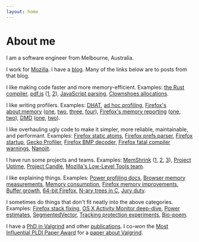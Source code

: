 ```yaml
---
layout: home
---
```


<!-- This comment prevents the "About me" heading appearing twice. -->

# About me

I am a software engineer from Melbourne, Australia.

I work for [Mozilla](https://mozilla.com/). I have a
[blog](https://blog.mozilla.com/nnethercote). Many of the links below are to
posts from that blog.

I like making code faster and more memory-efficient. Examples:
[the Rust compiler](http://blog.mozilla.org/nnethercote/2020/09/08/how-to-speed-up-the-rust-compiler-one-last-time/),
[pdf.js](https://mozilla.github.io/pdf.js/)
([1](https://blog.mozilla.org/nnethercote/2014/02/07/a-slimmer-and-faster-pdf-js/),
[2](https://blog.mozilla.org/nnethercote/2014/06/16/an-even-slimmer-pdf-js/)),
[JavaScript parsing](https://blog.mozilla.org/nnethercote/2011/07/01/faster-javascript-parsing/),
[Clownshoes allocations](https://blog.mozilla.org/nnethercote/2011/08/05/clownshoes-available-in-sizes-2101-and-up/).

I like writing profilers. Examples:
[DHAT](http://blog.mozilla.org/nnethercote/2019/04/17/a-better-dhat/),
[ad hoc profiling](http://blog.mozilla.org/nnethercote/2018/07/24/ad-hoc-profiling/),
[Firefox's about:memory](https://developer.mozilla.org/en-US/docs/Mozilla/Performance/about:memory)
([one](https://blog.mozilla.org/nnethercote/2011/02/09/a-vision-for-better-memory-profiling-with-aboutmemory/),
[two](https://blog.mozilla.org/nnethercote/2011/05/02/a-better-aboutmemory-stage-1/),
[three](https://blog.mozilla.org/nnethercote/2011/05/12/a-better-aboutmemory-stage-1-5/),
[four](https://blog.mozilla.org/nnethercote/2011/05/23/a-better-aboutmemory-stage-1-75/)),
[Firefox's memory reporting](https://developer.mozilla.org/en-US/docs/Mozilla/Performance/Memory_reporting)
([one](https://blog.mozilla.org/nnethercote/2015/06/03/measuring-data-structure-sizes-firefox-c-vs-servo-rust/),
[two](https://blog.mozilla.org/nnethercote/2013/12/17/system-wide-memory-measurement-for-firefox-os/)),
[DMD](https://developer.mozilla.org/en-US/docs/Mozilla/Performance/DMD)
([one](https://blog.mozilla.org/nnethercote/2012/12/21/dmd/),
[two](https://blog.mozilla.org/nnethercote/2014/12/11/cumulative-heap-profiling-in-firefox-with-dmd/)).

I like overhauling ugly code to make it simpler, more reliable, maintainable,
and performant. Examples:
[Firefox static atoms](https://blog.mozilla.org/nnethercote/2018/10/12/slimmer-and-simpler-static-atoms/),
[Firefox prefs parser](https://blog.mozilla.org/nnethercote/2018/03/09/a-new-preferences-parser-for-firefox/),
[Firefox startup](https://blog.mozilla.org/nnethercote/2018/02/22/nicer-commands-for-content-processes/),
[Gecko Profiler](https://blog.mozilla.org/nnethercote/2017/04/04/improving-the-gecko-profiler/),
[Firefox BMP decoder](https://blog.mozilla.org/nnethercote/2015/11/06/i-rewrote-firefoxs-bmp-decoder/),
[Firefox fatal compiler warnings](https://blog.mozilla.org/nnethercote/2017/07/05/how-we-made-compiler-warnings-fatal-in-firefox/),
[Nanojit](https://blog.mozilla.org/nnethercote/2010/02/01/a-win-for-code-hygiene/).

I have run some projects and teams. Examples:
[MemShrink](https://wiki.mozilla.org/Performance/MemShrink)
([1](https://blog.mozilla.org/nnethercote/2012/06/15/memshrinks-1st-birthday/),
[2](https://blog.mozilla.org/nnethercote/2013/06/15/memshrinks-2nd-birthday/),
[3](https://blog.mozilla.org/nnethercote/2014/06/16/memshrinks-3rd-birthday/)),
[Project Uptime](https://wiki.mozilla.org/Platform/Uptime),
[Project Candle](https://wiki.mozilla.org/Performance/Project_Candle),
[Mozilla's Low-Level Tools team](https://wiki.mozilla.org/Low_Level_Tools).

I like explaining things. Examples:
[Power profiling docs](https://developer.mozilla.org/en-US/docs/Mozilla/Performance),
[Browser memory measurements](https://blog.mozilla.org/nnethercote/2012/07/09/how-to-compare-the-memory-efficiency-of-web-browsers/),
[Memory consumption](https://blog.mozilla.org/nnethercote/2012/02/08/the-benefits-of-reducing-memory-consumption-2/),
[Firefox memory improvements](https://blog.mozilla.org/nnethercote/2012/01/17/notes-on-reducing-firefoxs-memory-consumption/),
[Buffer growth](https://blog.mozilla.org/nnethercote/2014/11/04/please-grow-your-buffers-exponentially/),
[64-bit Firefox](https://blog.mozilla.org/nnethercote/2016/07/22/firefox-64-bit-for-windows-can-take-advantage-of-more-memory/),
[N-ary trees in C](https://blog.mozilla.org/nnethercote/2012/03/07/n-ary-trees-in-c/),
[Jury duty](jury-duty).

I sometimes do things that don't fit neatly into the above categories.
Examples:
[Firefox stack fixing](http://blog.mozilla.org/nnethercote/2020/04/15/better-stack-fixing-for-firefox/),
[OS X Activity Monitor deep-dive](https://blog.mozilla.org/nnethercote/2015/08/26/what-does-the-os-x-activity-monitors-energy-impact-actually-measure/),
[Power estimates](https://developer.mozilla.org/en-US/docs/Mozilla/Performance/tools_power_rapl),
[SegmentedVector](https://blog.mozilla.org/nnethercote/2014/12/10/mfbtsegmentedvector-h/),
[Tracking protection experiments](https://blog.mozilla.org/nnethercote/2014/11/12/quantifying-the-effects-of-firefoxs-tracking-protection/),
[Bio-poem](bio-poem).

I have a [PhD in Valgrind](pubs/phd2004.pdf) and other [publications](pubs).
I co-won the [Most Influential PLDI Paper
Award](https://www.sigplan.org/Awards/PLDI/) for a [paper about
Valgrind](pubs/valgrind2007.pdf).
